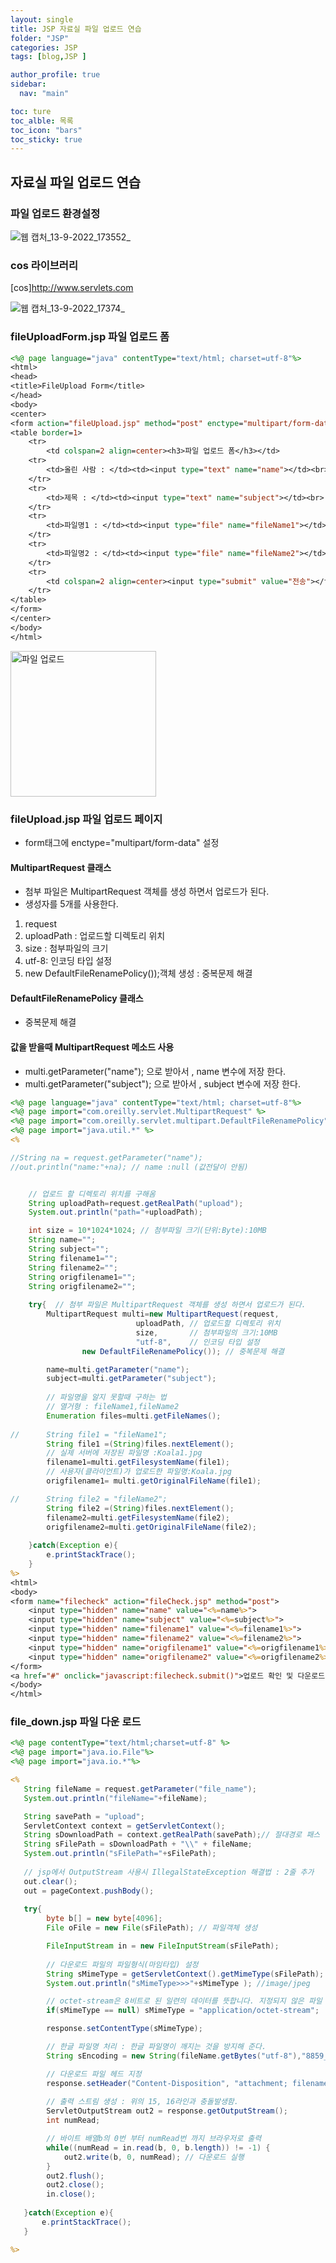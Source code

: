 ```yaml
---
layout: single
title: JSP 자료실 파일 업로드 연습
folder: "JSP"
categories: JSP
tags: [blog,JSP ]

author_profile: true
sidebar:
  nav: "main"

toc: ture
toc_alble: 목록
toc_icon: "bars"
toc_sticky: true
---
```

## 자료실 파일 업로드 연습
### 파일 업로드 환경설정

![웹 캡처_13-9-2022_173552_](https://user-images.githubusercontent.com/107549149/189853497-a8cab982-e3f5-42ef-abd7-cbdcba1dd349.jpeg)

### cos 라이브러리 
[cos]<http://www.servlets.com>


![웹 캡처_13-9-2022_17374_](https://user-images.githubusercontent.com/107549149/189853757-a1d97fbe-9443-48fe-8609-db2f1dddfcb0.jpeg)

### fileUploadForm.jsp 파일 업로드 폼

```jsp
<%@ page language="java" contentType="text/html; charset=utf-8"%>
<html>
<head>
<title>FileUpload Form</title>
</head>
<body>
<center>
<form action="fileUpload.jsp" method="post" enctype="multipart/form-data">
<table border=1>
	<tr>
		<td colspan=2 align=center><h3>파일 업로드 폼</h3></td>
	<tr>
		<td>올린 사람 : </td><td><input type="text" name="name"></td><br>
	</tr>
	<tr>
		<td>제목 : </td><td><input type="text" name="subject"></td><br>
	</tr>
	<tr>
		<td>파일명1 : </td><td><input type="file" name="fileName1"></td><br>
	</tr>
	<tr>
		<td>파일명2 : </td><td><input type="file" name="fileName2"></td><p/>
	</tr>
	<tr>
		<td colspan=2 align=center><input type="submit" value="전송"></td>
	</tr>
</table>
</form>
</center>
</body>
</html>
````````

<img width="233" alt="파일 업로드" src="https://user-images.githubusercontent.com/107549149/189854674-d38abaec-e9ea-4706-829b-d2384ae13f51.png">

### fileUpload.jsp 파일 업로드 페이지
* form태그에  enctype="multipart/form-data" 설정
#### MultipartRequest  클래스
* 첨부 파일은 MultipartRequest 객체를 생성 하면서 업로드가 된다.  
* 생성자를 5개를  사용한다. 
1. request 
2. uploadPath : 업로드할 디렉토리 위치
3. size : 첨부파일의 크기
4. utf-8: 인코딩 타입 설정
5. new DefaultFileRenamePolicy());객체 생성 : 중복문제 해결

#### DefaultFileRenamePolicy  클래스 
* 중복문제 해결

#### 값을 받을때 MultipartRequest 메소드 사용
* multi.getParameter("name"); 으로 받아서 ,
name 변수에 저장 한다. 
* multi.getParameter("subject"); 으로 받아서 ,
 subject 변수에 저장 한다. 


````jsp
<%@ page language="java" contentType="text/html; charset=utf-8"%>
<%@ page import="com.oreilly.servlet.MultipartRequest" %>
<%@ page import="com.oreilly.servlet.multipart.DefaultFileRenamePolicy" %>
<%@ page import="java.util.*" %>
<%

//String na = request.getParameter("name");
//out.println("name:"+na); // name :null (값전달이 안됨)


    // 업로드 할 디렉토리 위치를 구해옴
	String uploadPath=request.getRealPath("upload");
	System.out.println("path="+uploadPath);	

	int size = 10*1024*1024; // 첨부파일 크기(단위:Byte):10MB
	String name="";
	String subject="";
	String filename1="";
	String filename2="";
	String origfilename1="";
	String origfilename2="";
	
	try{  // 첨부 파일은 MultipartRequest 객체를 생성 하면서 업로드가 된다. 
		MultipartRequest multi=new MultipartRequest(request,
							uploadPath, // 업로드할 디렉토리 위치
							size,       // 첨부파일의 크기:10MB
							"utf-8",    // 인코딩 타입 설정
				new DefaultFileRenamePolicy()); // 중복문제 해결 

		name=multi.getParameter("name");
		subject=multi.getParameter("subject");
		
		// 파일명을 알지 못할때 구하는 법 
		// 열거형 : fileName1,fileName2 
		Enumeration files=multi.getFileNames(); 
		
//	    String file1 = "fileName1";
		String file1 =(String)files.nextElement();
		// 실제 서버에 저장된 파일명 :Koala1.jpg
		filename1=multi.getFilesystemName(file1); 
		// 사용자(클라이언트)가 업로드한 파일명:Koala.jpg
		origfilename1= multi.getOriginalFileName(file1); 

// 	    String file2 = "fileName2";		
		String file2 =(String)files.nextElement();
		filename2=multi.getFilesystemName(file2);
		origfilename2=multi.getOriginalFileName(file2);
		
	}catch(Exception e){
		e.printStackTrace();
	}
%>
<html>
<body>
<form name="filecheck" action="fileCheck.jsp" method="post">
	<input type="hidden" name="name" value="<%=name%>">
	<input type="hidden" name="subject" value="<%=subject%>">
	<input type="hidden" name="filename1" value="<%=filename1%>">
	<input type="hidden" name="filename2" value="<%=filename2%>">
	<input type="hidden" name="origfilename1" value="<%=origfilename1%>">
	<input type="hidden" name="origfilename2" value="<%=origfilename2%>">
</form>
<a href="#" onclick="javascript:filecheck.submit()">업로드 확인 및 다운로드 페이지 이동</a>
</body>
</html>
`````
### file_down.jsp 파일 다운 로드

````jsp
<%@ page contentType="text/html;charset=utf-8" %>
<%@ page import="java.io.File"%>
<%@ page import="java.io.*"%>

<%
   String fileName = request.getParameter("file_name");
   System.out.println("fileName="+fileName);

   String savePath = "upload";
   ServletContext context = getServletContext();
   String sDownloadPath = context.getRealPath(savePath);// 절대경로 패스
   String sFilePath = sDownloadPath + "\\" + fileName;
   System.out.println("sFilePath="+sFilePath); 
   
   // jsp에서 OutputStream 사용시 IllegalStateException 해결법 : 2줄 추가
   out.clear();
   out = pageContext.pushBody();
   
   try{
   		byte b[] = new byte[4096];
   		File oFile = new File(sFilePath); // 파일객체 생성 

   		FileInputStream in = new FileInputStream(sFilePath);
        
  		// 다운로드 파일의 파일형식(마임타입) 설정
   		String sMimeType = getServletContext().getMimeType(sFilePath);
   		System.out.println("sMimeType>>>"+sMimeType ); //image/jpeg

   		// octet-stream은 8비트로 된 일련의 데이터를 뜻합니다. 지정되지 않은 파일 형식을 의미합니다. 
   		if(sMimeType == null) sMimeType = "application/octet-stream";

   		response.setContentType(sMimeType);

   		// 한글 파일명 처리 : 한글 파일명이 깨지는 것을 방지해 준다.
   		String sEncoding = new String(fileName.getBytes("utf-8"),"8859_1");

   		// 다운로드 파일 헤드 지정
   		response.setHeader("Content-Disposition", "attachment; filename= " +  sEncoding);
   
   		// 출력 스트림 생성 : 위의 15, 16라인과 충돌발생함.
   		ServletOutputStream out2 = response.getOutputStream();
   		int numRead;

   		// 바이트 배열b의 0번 부터 numRead번 까지 브라우저로 출력
   		while((numRead = in.read(b, 0, b.length)) != -1) {
    		out2.write(b, 0, numRead); // 다운로드 실행
   		}
   		out2.flush(); 
   		out2.close();
   		in.close();
   		
   }catch(Exception e){
	   e.printStackTrace();
   }

%>
``````
